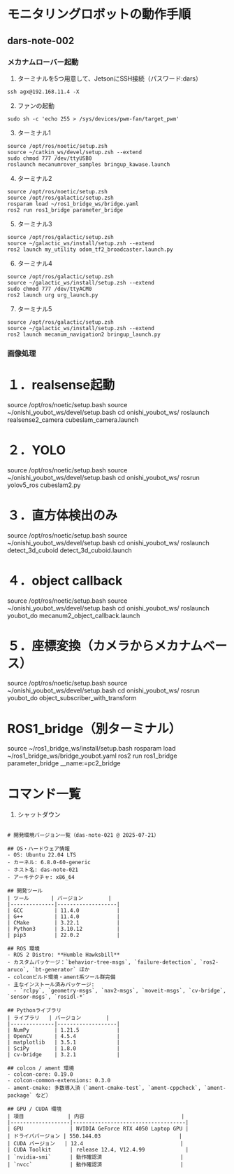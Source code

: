 # モニタリングロボットの動作手順
## dars-note-002
### メカナムローバー起動
1. ターミナルを5つ用意して、JetsonにSSH接続（パスワード:dars）
```
ssh agx@192.168.11.4 -X
```  
2. ファンの起動
```
sudo sh -c 'echo 255 > /sys/devices/pwm-fan/target_pwm'
```
3. ターミナル1
```
source /opt/ros/noetic/setup.zsh
source ~/catkin_ws/devel/setup.zsh --extend
sudo chmod 777 /dev/ttyUSB0
roslaunch mecanumrover_samples bringup_kawase.launch
```
4. ターミナル2
```
source /opt/ros/noetic/setup.zsh
source /opt/ros/galactic/setup.zsh
rosparam load ~/ros1_bridge_ws/bridge.yaml
ros2 run ros1_bridge parameter_bridge
```
5. ターミナル3
```
source /opt/ros/galactic/setup.zsh
source ~/galactic_ws/install/setup.zsh --extend
ros2 launch my_utility odom_tf2_broadcaster.launch.py
```
6. ターミナル4
```
source /opt/ros/galactic/setup.zsh
source ~/galactic_ws/install/setup.zsh --extend
sudo chmod 777 /dev/ttyACM0
ros2 launch urg urg_launch.py
```
7. ターミナル5
```
source /opt/ros/galactic/setup.zsh
source ~/galactic_ws/install/setup.zsh --extend
ros2 launch mecanum_navigation2 bringup_launch.py
```
### 画像処理
# １．realsense起動
source /opt/ros/noetic/setup.bash
source ~/onishi_youbot_ws/devel/setup.bash
cd onishi_youbot_ws/
roslaunch realsense2_camera cubeslam_camera.launch
# ２．YOLO
source /opt/ros/noetic/setup.bash
source ~/onishi_youbot_ws/devel/setup.bash
cd onishi_youbot_ws/
rosrun yolov5_ros cubeslam2.py
# ３．直方体検出のみ
source /opt/ros/noetic/setup.bash
source ~/onishi_youbot_ws/devel/setup.bash
cd onishi_youbot_ws/
roslaunch detect_3d_cuboid detect_3d_cuboid.launch
# ４．object callback
source /opt/ros/noetic/setup.bash
source ~/onishi_youbot_ws/devel/setup.bash
cd onishi_youbot_ws/
roslaunch youbot_do mecanum2_object_callback.launch
# ５．座標変換（カメラからメカナムベース）
source /opt/ros/noetic/setup.bash
source ~/onishi_youbot_ws/devel/setup.bash
cd onishi_youbot_ws/
rosrun youbot_do object_subscriber_with_transform 
# ROS1_bridge（別ターミナル）
source ~/ros1_bridge_ws/install/setup.bash
rosparam load ~/ros1_bridge_ws/bridge_youbot.yaml
ros2 run ros1_bridge parameter_bridge __name:=pc2_bridge

# コマンド一覧
1. シャットダウン
``` sudo shutdown -h now

# 開発環境バージョン一覧（das-note-021 @ 2025-07-21）

## OS・ハードウェア情報
- OS: Ubuntu 22.04 LTS
- カーネル: 6.8.0-60-generic
- ホスト名: das-note-021
- アーキテクチャ: x86_64

## 開発ツール
| ツール       | バージョン        |
|--------------|-------------------|
| GCC          | 11.4.0            |
| G++          | 11.4.0            |
| CMake        | 3.22.1            |
| Python3      | 3.10.12           |
| pip3         | 22.0.2            |

## ROS 環境
- ROS 2 Distro: **Humble Hawksbill**
- カスタムパッケージ：`behavior-tree-msgs`, `failure-detection`, `ros2-aruco`, `bt-generator` ほか
- colconビルド環境・ament系ツール群完備
- 主なインストール済みパッケージ:
  - `rclpy`, `geometry-msgs`, `nav2-msgs`, `moveit-msgs`, `cv-bridge`, `sensor-msgs`, `rosidl-*`

## Pythonライブラリ
| ライブラリ   | バージョン        |
|--------------|-------------------|
| NumPy        | 1.21.5            |
| OpenCV       | 4.5.4             |
| matplotlib   | 3.5.1             |
| SciPy        | 1.8.0             |
| cv-bridge    | 3.2.1             |

## colcon / ament 環境
- colcon-core: 0.19.0
- colcon-common-extensions: 0.3.0
- ament-cmake: 多数導入済（`ament-cmake-test`, `ament-cppcheck`, `ament-package` など）

## GPU / CUDA 環境
| 項目              | 内容                               |
|-------------------|------------------------------------|
| GPU               | NVIDIA GeForce RTX 4050 Laptop GPU |
| ドライババージョン | 550.144.03                         |
| CUDA バージョン   | 12.4                               |
| CUDA Toolkit      | release 12.4, V12.4.99             |
| `nvidia-smi`      | 動作確認済                         |
| `nvcc`            | 動作確認済                         |
